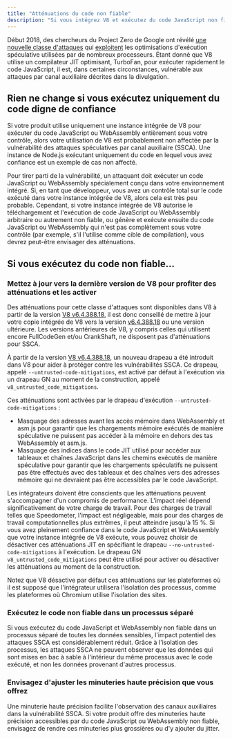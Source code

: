 ```yaml
---
title: "Atténuations du code non fiable"
description: "Si vous intégrez V8 et exécutez du code JavaScript non fiable, activez les atténuations de V8 pour aider à protéger contre les attaques spéculatives par canal auxiliaire."
---
```

Début 2018, des chercheurs du Project Zero de Google ont révélé [une nouvelle classe d'attaques](https://googleprojectzero.blogspot.com/2018/01/reading-privileged-memory-with-side.html) qui [exploitent](https://security.googleblog.com/2018/01/more-details-about-mitigations-for-cpu_4.html) les optimisations d'exécution spéculative utilisées par de nombreux processeurs. Étant donné que V8 utilise un compilateur JIT optimisant, TurboFan, pour exécuter rapidement le code JavaScript, il est, dans certaines circonstances, vulnérable aux attaques par canal auxiliaire décrites dans la divulgation.

## Rien ne change si vous exécutez uniquement du code digne de confiance

Si votre produit utilise uniquement une instance intégrée de V8 pour exécuter du code JavaScript ou WebAssembly entièrement sous votre contrôle, alors votre utilisation de V8 est probablement non affectée par la vulnérabilité des attaques spéculatives par canal auxiliaire (SSCA). Une instance de Node.js exécutant uniquement du code en lequel vous avez confiance est un exemple de cas non affecté.

Pour tirer parti de la vulnérabilité, un attaquant doit exécuter un code JavaScript ou WebAssembly spécialement conçu dans votre environnement intégré. Si, en tant que développeur, vous avez un contrôle total sur le code exécuté dans votre instance intégrée de V8, alors cela est très peu probable. Cependant, si votre instance intégrée de V8 autorise le téléchargement et l'exécution de code JavaScript ou WebAssembly arbitraire ou autrement non fiable, ou génère et exécute ensuite du code JavaScript ou WebAssembly qui n'est pas complètement sous votre contrôle (par exemple, s'il l'utilise comme cible de compilation), vous devrez peut-être envisager des atténuations.

## Si vous exécutez du code non fiable…

### Mettez à jour vers la dernière version de V8 pour profiter des atténuations et les activer

Des atténuations pour cette classe d'attaques sont disponibles dans V8 à partir de la version [V8 v6.4.388.18](https://chromium.googlesource.com/v8/v8/+/e6eddfe4d1ed9d96b453d14b84ac19769388d8b1), il est donc conseillé de mettre à jour votre copie intégrée de V8 vers la version [v6.4.388.18](https://chromium.googlesource.com/v8/v8/+/e6eddfe4d1ed9d96b453d14b84ac19769388d8b1) ou une version ultérieure. Les versions antérieures de V8, y compris celles qui utilisent encore FullCodeGen et/ou CrankShaft, ne disposent pas d'atténuations pour SSCA.

À partir de la version [V8 v6.4.388.18](https://chromium.googlesource.com/v8/v8/+/e6eddfe4d1ed9d96b453d14b84ac19769388d8b1), un nouveau drapeau a été introduit dans V8 pour aider à protéger contre les vulnérabilités SSCA. Ce drapeau, appelé `--untrusted-code-mitigations`, est activé par défaut à l'exécution via un drapeau GN au moment de la construction, appelé `v8_untrusted_code_mitigations`.

Ces atténuations sont activées par le drapeau d'exécution `--untrusted-code-mitigations` :

- Masquage des adresses avant les accès mémoire dans WebAssembly et asm.js pour garantir que les chargements mémoire exécutés de manière spéculative ne puissent pas accéder à la mémoire en dehors des tas WebAssembly et asm.js.
- Masquage des indices dans le code JIT utilisé pour accéder aux tableaux et chaînes JavaScript dans les chemins exécutés de manière spéculative pour garantir que les chargements spéculatifs ne puissent pas être effectués avec des tableaux et des chaînes vers des adresses mémoire qui ne devraient pas être accessibles par le code JavaScript.

Les intégrateurs doivent être conscients que les atténuations peuvent s'accompagner d'un compromis de performance. L'impact réel dépend significativement de votre charge de travail. Pour des charges de travail telles que Speedometer, l'impact est négligeable, mais pour des charges de travail computationnelles plus extrêmes, il peut atteindre jusqu'à 15 %. Si vous avez pleinement confiance dans le code JavaScript et WebAssembly que votre instance intégrée de V8 exécute, vous pouvez choisir de désactiver ces atténuations JIT en spécifiant le drapeau `--no-untrusted-code-mitigations` à l'exécution. Le drapeau GN `v8_untrusted_code_mitigations` peut être utilisé pour activer ou désactiver les atténuations au moment de la construction.

Notez que V8 désactive par défaut ces atténuations sur les plateformes où il est supposé que l'intégrateur utilisera l'isolation des processus, comme les plateformes où Chromium utilise l'isolation des sites.

### Exécutez le code non fiable dans un processus séparé

Si vous exécutez du code JavaScript et WebAssembly non fiable dans un processus séparé de toutes les données sensibles, l'impact potentiel des attaques SSCA est considérablement réduit. Grâce à l'isolation des processus, les attaques SSCA ne peuvent observer que les données qui sont mises en bac à sable à l'intérieur du même processus avec le code exécuté, et non les données provenant d'autres processus.

### Envisagez d'ajuster les minuteries haute précision que vous offrez

Une minuterie haute précision facilite l'observation des canaux auxiliaires dans la vulnérabilité SSCA. Si votre produit offre des minuteries haute précision accessibles par du code JavaScript ou WebAssembly non fiable, envisagez de rendre ces minuteries plus grossières ou d'y ajouter du jitter.
